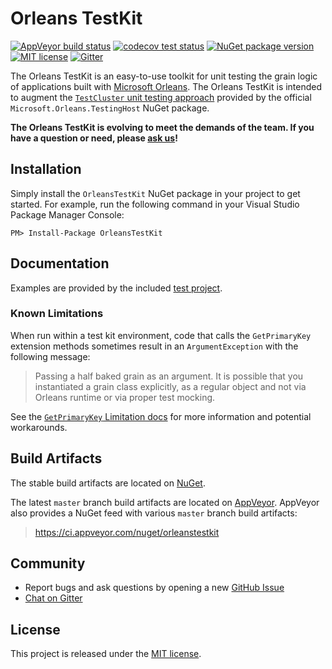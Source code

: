 # Orleans TestKit

[![AppVeyor build status](https://ci.appveyor.com/api/projects/status/k4crsho9d5vlbcgg/branch/master?svg=true)](https://ci.appveyor.com/project/dsarfati/orleanstestkit/branch/master) [![codecov test status](https://codecov.io/gh/OrleansContrib/OrleansTestKit/branch/master/graph/badge.svg)](https://codecov.io/gh/OrleansContrib/OrleansTestKit) [![NuGet package version](https://img.shields.io/nuget/v/OrleansTestKit.svg?style=flat)](http://www.nuget.org/packages/OrleansTestKit/) [![MIT license](https://img.shields.io/badge/license-MIT-yellow.svg)](https://github.com/OrleansContrib/OrleansTestKit/blob/master/LICENSE) [![Gitter](https://badges.gitter.im/Join%20Chat.svg)](https://gitter.im/dotnet/orleans?utm_source=badge&utm_medium=badge&utm_campaign=pr-badge)

The Orleans TestKit is an easy-to-use toolkit for unit testing the grain logic of applications built with [Microsoft Orleans](http://dotnet.github.io/orleans/). The Orleans TestKit is intended to augment the [`TestCluster` unit testing approach](http://dotnet.github.io/orleans/Documentation/tutorials_and_samples/testing.html) provided by the official `Microsoft.Orleans.TestingHost` NuGet package.

**The Orleans TestKit is evolving to meet the demands of the team. If you have a question or need, please [ask us](https://github.com/OrleansContrib/OrleansTestKit/issues/new)!**

## Installation

Simply install the `OrleansTestKit` NuGet package in your project to get started. For example, run the following command in your Visual Studio Package Manager Console:

```
PM> Install-Package OrleansTestKit
```

## Documentation

Examples are provided by the included [test project](https://github.com/OrleansContrib/OrleansTestKit/tree/master/test).

### Known Limitations

When run within a test kit environment, code that calls the `GetPrimaryKey` extension methods sometimes result in an `ArgumentException` with the following message:

> Passing a half baked grain as an argument. It is possible that you instantiated a grain class explicitly, as a regular object and not via Orleans runtime or via proper test mocking.

See the [`GetPrimaryKey` Limitation docs](./docs/getprimarykey-limitation.md) for more information and potential workarounds.

## Build Artifacts

The stable build artifacts are located on [NuGet](http://www.nuget.org/packages/OrleansTestKit/).

The latest `master` branch build artifacts are located on [AppVeyor](https://ci.appveyor.com/project/dsarfati/orleanstestkit/branch/master/artifacts). AppVeyor also provides a NuGet feed with various `master` branch build artifacts:

> https://ci.appveyor.com/nuget/orleanstestkit

## Community

- Report bugs and ask questions by opening a new [GitHub Issue](https://github.com/OrleansContrib/OrleansTestKit/issues/new)
- [Chat on Gitter](https://gitter.im/dotnet/orleans)

## License

This project is released under the [MIT license](https://github.com/OrleansContrib/OrleansTestKit/blob/master/LICENSE).
